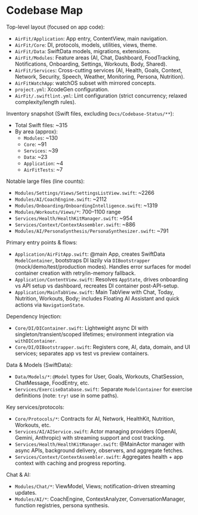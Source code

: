 # Codebase Map

Top-level layout (focused on app code):

- `AirFit/Application`: App entry, ContentView, main navigation.
- `AirFit/Core`: DI, protocols, models, utilities, views, theme.
- `AirFit/Data`: SwiftData models, migrations, extensions.
- `AirFit/Modules`: Feature areas (AI, Chat, Dashboard, FoodTracking, Notifications, Onboarding, Settings, Workouts, Body, Shared).
- `AirFit/Services`: Cross-cutting services (AI, Health, Goals, Context, Network, Security, Speech, Weather, Monitoring, Persona, Nutrition).
- `AirFitWatchApp`: watchOS subset with mirrored concepts.
- `project.yml`: XcodeGen configuration.
- `AirFit/.swiftlint.yml`: Lint configuration (strict concurrency; relaxed complexity/length rules).

Inventory snapshot (Swift files, excluding `Docs/Codebase-Status/**`):

- Total Swift files: ~315
- By area (approx):
  - `Modules`: ~130
  - `Core`: ~91
  - `Services`: ~39
  - `Data`: ~23
  - `Application`: ~4
  - `AirFitTests`: ~7

Notable large files (line counts):

- `Modules/Settings/Views/SettingsListView.swift`: ~2266
- `Modules/AI/CoachEngine.swift`: ~2112
- `Modules/Onboarding/OnboardingIntelligence.swift`: ~1319
- `Modules/Workouts/Views/*`: 700–1100 range
- `Services/Health/HealthKitManager.swift`: ~954
- `Services/Context/ContextAssembler.swift`: ~886
- `Modules/AI/PersonaSynthesis/PersonaSynthesizer.swift`: ~791

Primary entry points & flows:

- `Application/AirFitApp.swift`: @main App, creates SwiftData `ModelContainer`, bootstraps DI lazily via `DIBootstrapper` (mock/demo/test/production modes). Handles error surfaces for model container creation with retry/in-memory fallback.
- `Application/ContentView.swift`: Resolves `AppState`, drives onboarding vs API setup vs dashboard, recreates DI container post-API-setup.
- `Application/MainTabView.swift`: Main TabView with Chat, Today, Nutrition, Workouts, Body; includes Floating AI Assistant and quick actions via `NavigationState`.

Dependency Injection:

- `Core/DI/DIContainer.swift`: Lightweight async DI with singleton/transient/scoped lifetimes; environment integration via `withDIContainer`.
- `Core/DI/DIBootstrapper.swift`: Registers core, AI, data, domain, and UI services; separates app vs test vs preview containers.

Data & Models (SwiftData):

- `Data/Models/*`: `@Model` types for User, Goals, Workouts, ChatSession, ChatMessage, FoodEntry, etc.
- `Services/ExerciseDatabase.swift`: Separate `ModelContainer` for exercise definitions (note: `try!` use in some paths).

Key services/protocols:

- `Core/Protocols/*`: Contracts for AI, Network, HealthKit, Nutrition, Workouts, etc.
- `Services/AI/AIService.swift`: Actor managing providers (OpenAI, Gemini, Anthropic) with streaming support and cost tracking.
- `Services/Health/HealthKitManager.swift`: @MainActor manager with async APIs, background delivery, observers, and aggregate fetches.
- `Services/Context/ContextAssembler.swift`: Aggregates health + app context with caching and progress reporting.

Chat & AI:

- `Modules/Chat/*`: ViewModel, Views; notification-driven streaming updates.
- `Modules/AI/*`: CoachEngine, ContextAnalyzer, ConversationManager, function registries, persona synthesis.

